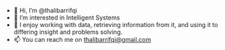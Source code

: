 - 👋 Hi, I’m @thalibarrifqi
- 👀 I’m interested in Intelligent Systems
- 🌱 I enjoy working with data, retrieving information from it, and using it to differing insight and problems solving.
- 📫 You can reach me on thalibarrifqi@gmail.com

<!---
thalibarrifqi/thalibarrifqi is a ✨ special ✨ repository because its `README.md` (this file) appears on your GitHub profile.
You can click the Preview link to take a look at your changes.
--->
